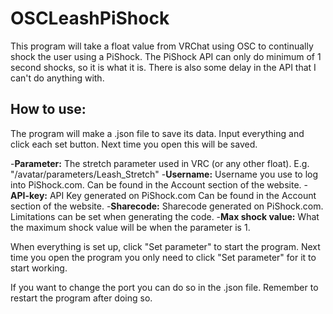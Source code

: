 # OSCLeashPiShock
This program will take a float value from VRChat using OSC to continually shock the user using a PiShock. The PiShock API can only do minimum of 1 second shocks, so it is what it is. There is also some delay in the API that I can't do anything with.

## How to use: 
The program will make a .json file to save its data.
Input everything and click each set button. Next time you open this will be saved.

-**Parameter:** The stretch parameter used in VRC (or any other float). E.g. "/avatar/parameters/Leash_Stretch"
-**Username:** Username you use to log into PiShock.com. Can be found in the Account section of the website.
-**API-key:** API Key generated on PiShock.com Can be found in the Account section of the website.
-**Sharecode:** Sharecode generated on PiShock.com. Limitations can be set when generating the code.
-**Max shock value:** What the maximum shock value will be when the parameter is 1.

When everything is set up, click "Set parameter" to start the program. 
Next time you open the program you only need to click "Set parameter" for it to start working.

If you want to change the port you can do so in the .json file. Remember to restart the program after doing so.
